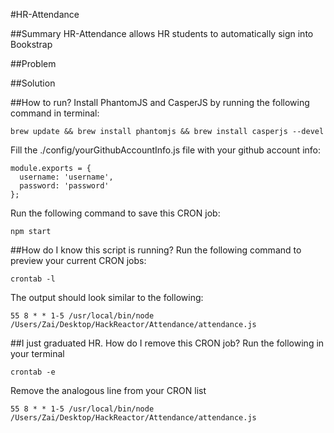 #HR-Attendance

##Summary
HR-Attendance allows HR students to automatically sign into Bookstrap

##Problem

##Solution

##How to run?
Install PhantomJS and CasperJS by running the following command in terminal:
````
brew update && brew install phantomjs && brew install casperjs --devel
````
Fill the ./config/yourGithubAccountInfo.js file with your github account info:
````
module.exports = {
  username: 'username',
  password: 'password'
};
````
Run the following command to save this CRON job:
````
npm start
````
##How do I know this script is running?
Run the following command to preview your current CRON jobs:
````
crontab -l
````
The output should look similar to the following:
````
55 8 * * 1-5 /usr/local/bin/node /Users/Zai/Desktop/HackReactor/Attendance/attendance.js
````
##I just graduated HR. How do I remove this CRON job?
Run the following in your terminal
````
crontab -e
````
Remove the analogous line from your CRON list
````
55 8 * * 1-5 /usr/local/bin/node /Users/Zai/Desktop/HackReactor/Attendance/attendance.js
````
